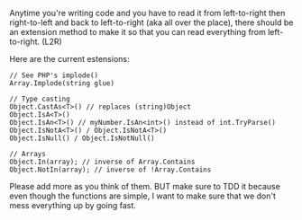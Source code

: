 Anytime you're writing code and you have to read it from left-to-right then right-to-left and back to left-to-right (aka all over the place), there should be an extension method to make it so that you can read everything from left-to-right. (L2R)

Here are the current estensions:

    // See PHP's implode()
    Array.Implode(string glue)

    // Type casting
    Object.CastAs<T>() // replaces (string)Object
    Object.IsA<T>()
    Object.IsAn<T>() // myNumber.IsAn<int>() instead of int.TryParse()
    Object.IsNotA<T>() / Object.IsNotA<T>()
    Object.IsNull() / Object.IsNotNull()

    // Arrays
    Object.In(array); // inverse of Array.Contains
    Object.NotIn(array); // inverse of !Array.Contains

Please add more as you think of them. BUT make sure to TDD it because even though the functions are simple, I want to make sure that we don't mess everything up by going fast.